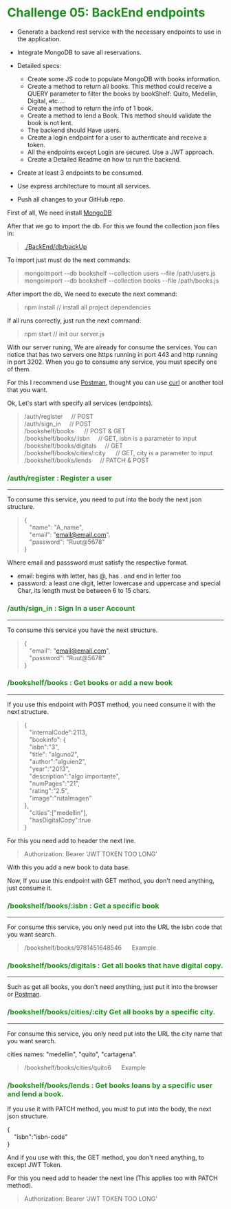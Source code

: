 # <span style="color:#218d21">Challenge 05: BackEnd endpoints

- Generate a backend rest service with the necessary endpoints to use in the application.
- Integrate MongoDB to save all reservations.
- Detailed specs:
  - Create some JS code to populate MongoDB with books information.
  -  Create a method to return all books. This method could receive a QUERY parameter to filter the books by bookShelf: Quito, Medellin, Digital, etc….
  -  Create a method to return the info of 1 book.
  - Create a method to lend a Book. This method should validate the book is not lent.
  - The backend should Have users.
  - Create a login endpoint for a user to authenticate and receive a token.
  - All the endpoints except Login are secured. Use a JWT approach.
  - Create a Detailed Readme on how to run the backend.

- Create at least 3 endpoints to be consumed.
- Use express architecture to mount all services.
- Push all changes to your GitHub repo.


First of all, We need install [MongoDB](https://docs.mongodb.com/manual/tutorial/install-mongodb-on-windows/)

After that we go to import the db.
For this we found the collection json files in:
> [./BackEnd/db/backUp](https://github.com/Jaimejs0528/JS-School/tree/master/C06/BackEnd/db/backUp)

To import just must do the next commands:

> mongoimport --db bookshelf --collection users --file /path/users.js<br>
> mongoimport --db bookshelf --collection books --file /path/books.js

After import the db, We need to execute the next command:

> npm install // install all project dependencies

If all runs correctly, just run the next command:
> npm start // init our server.js

With our server runing, We are already for consume the services. You can notice that has two servers one https running in port 443 and http running in port 3202. When you go to consume any service, you must specify one of them.

For this I recommend use [Postman](https://www.getpostman.com/), thought you can use [curl](https://curl.haxx.se/) or another tool that you want.

Ok, Let's start with specify all services (endpoints).

> /auth/register&nbsp;&nbsp;&nbsp;&nbsp;&nbsp;// POST<br>
> /auth/sign_in&nbsp;&nbsp;&nbsp;&nbsp;&nbsp;// POST<br>
> /bookshelf/books&nbsp;&nbsp;&nbsp;&nbsp;&nbsp; // POST & GET<br>
> /bookshelf/books/:isbn&nbsp;&nbsp;&nbsp;&nbsp;&nbsp;// GET, isbn is a parameter to input<br>
> /bookshelf/books/digitals&nbsp;&nbsp;&nbsp;&nbsp;&nbsp;// GET<br>
> /bookshelf/books/cities/:city&nbsp;&nbsp;&nbsp;&nbsp;&nbsp; // GET, city is a parameter to input<br>
> /bookshelf/books/lends&nbsp;&nbsp;&nbsp;&nbsp;&nbsp;// PATCH & POST 


### <span style="color:#218d21">/auth/register : Register a user
----------
To consume this service, you need to put into the body the next json structure.

>{<br>
>&nbsp;&nbsp;&nbsp;"name": "A_name",<br>
>&nbsp;&nbsp;&nbsp;"email": "email@email.com",<br>
>&nbsp;&nbsp;&nbsp;"password": "Ruut@5678"<br>
>}<br>

Where email and passsword must satisfy the respective format.
- email: begins with letter, has @, has . and end in letter too
- password: a least one digit, letter lowercase and uppercase and special Char, its length must be between 6 to 15 chars.

### <span style="color:#218d21">/auth/sign_in : Sign In a user Account
---------
To consume this service you have the next structure.

>{<br>
>&nbsp;&nbsp;&nbsp;"email": "email@email.com",<br>
>&nbsp;&nbsp;&nbsp;"password": "Ruut@5678"<br>
>}<br>

### <span style="color:#218d21">/bookshelf/books : Get books or add a new book
---------
If you use this endpoint with POST method, you need consume it with the next structure.

>{<br>
&nbsp;&nbsp;&nbsp;"internalCode":2113,<br>
&nbsp;&nbsp;&nbsp;"bookinfo": {<br>
&nbsp;&nbsp;&nbsp;"isbn":"3",<br>
&nbsp;&nbsp;&nbsp;"title": "alguno2",<br>
&nbsp;&nbsp;&nbsp;"author":"alguien2",<br>
&nbsp;&nbsp;&nbsp;"year":"2013",<br>
&nbsp;&nbsp;&nbsp;"description":"algo importante",<br>
&nbsp;&nbsp;&nbsp;"numPages":"21",<br>
&nbsp;&nbsp;&nbsp;"rating":"2.5",<br>
&nbsp;&nbsp;&nbsp;"image":"rutaImagen"<br>
},<br>
&nbsp;&nbsp;&nbsp;"cities":["medellin"],<br>
&nbsp;&nbsp;&nbsp;"hasDigitalCopy":true<br>
}<br>

For this you need add to header the next line.

> Authorization: Bearer 'JWT TOKEN TOO LONG'

With this you add a new book to data base.

Now, If you use this endpoint with GET method, you don't need anything, just consume it.


### <span style="color:#218d21">/bookshelf/books/:isbn : Get a specific book
---------

For consume this service, you only need put into the URL the isbn code that you want search.

> /bookshelf/books/9781451648546&nbsp;&nbsp;&nbsp;&nbsp;&nbsp;&nbsp;Example

### <span style="color:#218d21">/bookshelf/books/digitals : Get all books that have digital copy.
---------

Such as get all books, you don't need anything, just put it into the browser or [Postman](https://www.getpostman.com/).


### <span style="color:#218d21">/bookshelf/books/cities/:city Get all books by a specific city.
---------

For consume this service, you only need put into the URL the city name that you want search.

cities names: "medellin", "quito", "cartagena".

> /bookshelf/books/cities/quito6&nbsp;&nbsp;&nbsp;&nbsp;&nbsp;&nbsp;Example

### <span style="color:#218d21">/bookshelf/books/lends : Get books loans by a specific user and lend a book.

If you use it with PATCH method, you must to put into the body, the next json structure.

{<br>
&nbsp;&nbsp;&nbsp;&nbsp;"isbn":"isbn-code"<br>
}<br>


And if you use with this, the GET method, you don't need anything, to except JWT Token.

For this you need add to header the next line (This applies too with PATCH method).

> Authorization: Bearer 'JWT TOKEN TOO LONG'